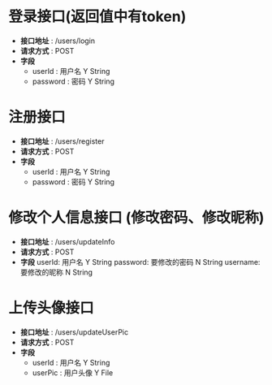 # 登录接口(返回值中有token)
- **接口地址** : /users/login
- **请求方式** : POST
- **字段**
    - userId :   用户名  Y  String
    - password : 密码    Y  String




# 注册接口
- **接口地址** : /users/register
- **请求方式** : POST
- **字段**
    - userId : 用户名  Y   String
    - password : 密码  Y   String




# 修改个人信息接口 (修改密码、修改昵称)
- **接口地址** : /users/updateInfo
- **请求方式** : POST
- **字段**
    userId:   用户名        Y  String
    password: 要修改的密码  N   String
    username: 要修改的昵称  N   String 




# 上传头像接口 
- **接口地址** : /users/updateUserPic
- **请求方式** : POST
- **字段**
    - userId :  用户名   Y  String
    - userPic : 用户头像 Y  File